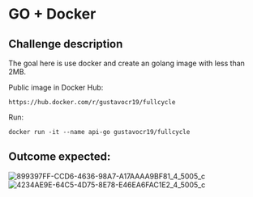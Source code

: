 # GO + Docker

## Challenge description

The goal here is use docker and create an golang image with less than 2MB.

Public image in Docker Hub:

    https://hub.docker.com/r/gustavocr19/fullcycle

Run:

    docker run -it --name api-go gustavocr19/fullcycle

## Outcome expected:

![899397FF-CCD6-4636-98A7-A17AAAA9BF81_4_5005_c](https://user-images.githubusercontent.com/51866106/218894534-ffc3a6a8-cb1b-4c97-b60d-f16c128206b8.jpeg)
![4234AE9E-64C5-4D75-8E78-E46EA6FAC1E2_4_5005_c](https://user-images.githubusercontent.com/51866106/218894541-18c1828b-c167-4426-843e-87aaa6a78bd3.jpeg)

